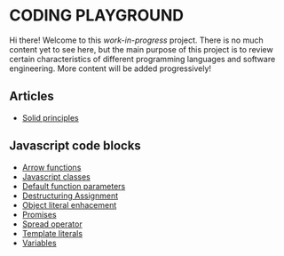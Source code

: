 # CODING PLAYGROUND

Hi there! Welcome to this _work-in-progress_ project.
There is no much content yet to see here, but the main purpose of this project is to review certain characteristics of different programming languages and software engineering. More content will be added progressively!

## Articles

- [Solid principles](software_engineering/solid_principles/Solid_principles.md)

## Javascript code blocks

- [Arrow functions](js/arrow_functions.js)
- [Javascript classes](js/classes.js)
- [Default function parameters](js/default_function_params.js)
- [Destructuring Assignment](js/destructuring_assignment.js)
- [Object literal enhacement](js/object_literal_enhancement.js)
- [Promises](js/promises.js)
- [Spread operator](js/spread_operator.js)
- [Template literals](js/template_literals.js)
- [Variables](js/variables.js)
